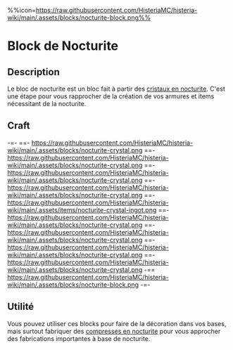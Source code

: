 %%icon=https://raw.githubusercontent.com/HisteriaMC/histeria-wiki/main/.assets/blocks/nocturite-block.png%%

# Block de Nocturite

## Description
Le bloc de nocturite est un bloc fait à partir des [cristaux en nocturite](https://histeria.fr/wiki/objets/crystal-en-nocturite). C'est une étape pour vous rapprocher de la création de vos armures et items nécessitant de la nocturite.

## Craft
-=-
 ==- https://raw.githubusercontent.com/HisteriaMC/histeria-wiki/main/.assets/blocks/nocturite-crystal.png
 ==- https://raw.githubusercontent.com/HisteriaMC/histeria-wiki/main/.assets/blocks/nocturite-crystal.png
 ==- https://raw.githubusercontent.com/HisteriaMC/histeria-wiki/main/.assets/blocks/nocturite-crystal.png
 ==- https://raw.githubusercontent.com/HisteriaMC/histeria-wiki/main/.assets/blocks/nocturite-crystal.png
 ==- https://raw.githubusercontent.com/HisteriaMC/histeria-wiki/main/.assets/items/nocturite-crystal-ingot.png
 ==- https://raw.githubusercontent.com/HisteriaMC/histeria-wiki/main/.assets/blocks/nocturite-crystal.png
 ==- https://raw.githubusercontent.com/HisteriaMC/histeria-wiki/main/.assets/blocks/nocturite-crystal.png
 ==- https://raw.githubusercontent.com/HisteriaMC/histeria-wiki/main/.assets/blocks/nocturite-crystal.png
 ==- https://raw.githubusercontent.com/HisteriaMC/histeria-wiki/main/.assets/blocks/nocturite-crystal.png
 -== https://raw.githubusercontent.com/HisteriaMC/histeria-wiki/main/.assets/blocks/nocturite-block.png
-=-

## Utilité
Vous pouvez utiliser ces blocks pour faire de la décoration dans vos bases, mais surtout fabriquer des [compresses en nocturite](https://histeria.fr/wiki/objets/compresse-en-nocturite) pour vous approcher des fabrications importantes à base de nocturite.